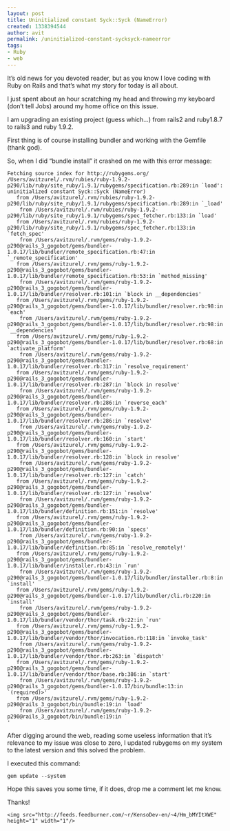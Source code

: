 ```yaml
---
layout: post
title: Uninitialized constant Syck::Syck (NameError)
created: 1338394544
author: avit
permalink: /uninitialized-constant-sycksyck-nameerror
tags:
- Ruby
- web
---
```

<p>It’s old news for you devoted reader, but as you know I love coding with Ruby on Rails and that’s what my story for today is all about.</p>

<p>I just spent about an hour scratching my head and throwing my keyboard (don’t tell Jobs) around my home office on this issue.</p>

<p>I am upgrading an existing project (guess which…) from rails2 and ruby1.8.7 to rails3 and ruby 1.9.2.</p>

<p>First thing is of course installing bundler and working with the Gemfile (thank god).</p>

<p>So, when I did “bundle install” it crashed on me with this error message:</p>
<div class='highlight'><pre><code class='bash'>Fetching <span class='nb'>source </span>index <span class='k'>for </span>http://rubygems.org/
/Users/avitzurel/.rvm/rubies/ruby-1.9.2-p290/lib/ruby/site_ruby/1.9.1/rubygems/specification.rb:289:in <span class='sb'>`</span>load<span class='s1'>': uninitialized constant Syck::Syck (NameError)</span>
<span class='s1'>	from /Users/avitzurel/.rvm/rubies/ruby-1.9.2-p290/lib/ruby/site_ruby/1.9.1/rubygems/specification.rb:289:in `_load'</span>
	from /Users/avitzurel/.rvm/rubies/ruby-1.9.2-p290/lib/ruby/site_ruby/1.9.1/rubygems/spec_fetcher.rb:133:in <span class='sb'>`</span>load<span class='s1'>'</span>
<span class='s1'>	from /Users/avitzurel/.rvm/rubies/ruby-1.9.2-p290/lib/ruby/site_ruby/1.9.1/rubygems/spec_fetcher.rb:133:in `fetch_spec'</span>
	from /Users/avitzurel/.rvm/gems/ruby-1.9.2-p290@rails_3_gogobot/gems/bundler-1.0.17/lib/bundler/remote_specification.rb:47:in <span class='sb'>`</span>_remote_specification<span class='s1'>'</span>
<span class='s1'>	from /Users/avitzurel/.rvm/gems/ruby-1.9.2-p290@rails_3_gogobot/gems/bundler-1.0.17/lib/bundler/remote_specification.rb:53:in `method_missing'</span>
	from /Users/avitzurel/.rvm/gems/ruby-1.9.2-p290@rails_3_gogobot/gems/bundler-1.0.17/lib/bundler/resolver.rb:101:in <span class='sb'>`</span>block in __dependencies<span class='s1'>'</span>
<span class='s1'>	from /Users/avitzurel/.rvm/gems/ruby-1.9.2-p290@rails_3_gogobot/gems/bundler-1.0.17/lib/bundler/resolver.rb:98:in `each'</span>
	from /Users/avitzurel/.rvm/gems/ruby-1.9.2-p290@rails_3_gogobot/gems/bundler-1.0.17/lib/bundler/resolver.rb:98:in <span class='sb'>`</span>__dependencies<span class='s1'>'</span>
<span class='s1'>	from /Users/avitzurel/.rvm/gems/ruby-1.9.2-p290@rails_3_gogobot/gems/bundler-1.0.17/lib/bundler/resolver.rb:68:in `activate_platform'</span>
	from /Users/avitzurel/.rvm/gems/ruby-1.9.2-p290@rails_3_gogobot/gems/bundler-1.0.17/lib/bundler/resolver.rb:317:in <span class='sb'>`</span>resolve_requirement<span class='s1'>'</span>
<span class='s1'>	from /Users/avitzurel/.rvm/gems/ruby-1.9.2-p290@rails_3_gogobot/gems/bundler-1.0.17/lib/bundler/resolver.rb:287:in `block in resolve'</span>
	from /Users/avitzurel/.rvm/gems/ruby-1.9.2-p290@rails_3_gogobot/gems/bundler-1.0.17/lib/bundler/resolver.rb:286:in <span class='sb'>`</span>reverse_each<span class='s1'>'</span>
<span class='s1'>	from /Users/avitzurel/.rvm/gems/ruby-1.9.2-p290@rails_3_gogobot/gems/bundler-1.0.17/lib/bundler/resolver.rb:286:in `resolve'</span>
	from /Users/avitzurel/.rvm/gems/ruby-1.9.2-p290@rails_3_gogobot/gems/bundler-1.0.17/lib/bundler/resolver.rb:160:in <span class='sb'>`</span>start<span class='s1'>'</span>
<span class='s1'>	from /Users/avitzurel/.rvm/gems/ruby-1.9.2-p290@rails_3_gogobot/gems/bundler-1.0.17/lib/bundler/resolver.rb:128:in `block in resolve'</span>
	from /Users/avitzurel/.rvm/gems/ruby-1.9.2-p290@rails_3_gogobot/gems/bundler-1.0.17/lib/bundler/resolver.rb:127:in <span class='sb'>`</span>catch<span class='s1'>'</span>
<span class='s1'>	from /Users/avitzurel/.rvm/gems/ruby-1.9.2-p290@rails_3_gogobot/gems/bundler-1.0.17/lib/bundler/resolver.rb:127:in `resolve'</span>
	from /Users/avitzurel/.rvm/gems/ruby-1.9.2-p290@rails_3_gogobot/gems/bundler-1.0.17/lib/bundler/definition.rb:151:in <span class='sb'>`</span>resolve<span class='s1'>'</span>
<span class='s1'>	from /Users/avitzurel/.rvm/gems/ruby-1.9.2-p290@rails_3_gogobot/gems/bundler-1.0.17/lib/bundler/definition.rb:90:in `specs'</span>
	from /Users/avitzurel/.rvm/gems/ruby-1.9.2-p290@rails_3_gogobot/gems/bundler-1.0.17/lib/bundler/definition.rb:85:in <span class='sb'>`</span>resolve_remotely!<span class='s1'>'</span>
<span class='s1'>	from /Users/avitzurel/.rvm/gems/ruby-1.9.2-p290@rails_3_gogobot/gems/bundler-1.0.17/lib/bundler/installer.rb:43:in `run'</span>
	from /Users/avitzurel/.rvm/gems/ruby-1.9.2-p290@rails_3_gogobot/gems/bundler-1.0.17/lib/bundler/installer.rb:8:in <span class='sb'>`</span>install<span class='s1'>'</span>
<span class='s1'>	from /Users/avitzurel/.rvm/gems/ruby-1.9.2-p290@rails_3_gogobot/gems/bundler-1.0.17/lib/bundler/cli.rb:220:in `install'</span>
	from /Users/avitzurel/.rvm/gems/ruby-1.9.2-p290@rails_3_gogobot/gems/bundler-1.0.17/lib/bundler/vendor/thor/task.rb:22:in <span class='sb'>`</span>run<span class='s1'>'</span>
<span class='s1'>	from /Users/avitzurel/.rvm/gems/ruby-1.9.2-p290@rails_3_gogobot/gems/bundler-1.0.17/lib/bundler/vendor/thor/invocation.rb:118:in `invoke_task'</span>
	from /Users/avitzurel/.rvm/gems/ruby-1.9.2-p290@rails_3_gogobot/gems/bundler-1.0.17/lib/bundler/vendor/thor.rb:263:in <span class='sb'>`</span>dispatch<span class='s1'>'</span>
<span class='s1'>	from /Users/avitzurel/.rvm/gems/ruby-1.9.2-p290@rails_3_gogobot/gems/bundler-1.0.17/lib/bundler/vendor/thor/base.rb:386:in `start'</span>
	from /Users/avitzurel/.rvm/gems/ruby-1.9.2-p290@rails_3_gogobot/gems/bundler-1.0.17/bin/bundle:13:in <span class='sb'>`</span><top <span class='o'>(</span>required<span class='o'>)</span>><span class='s1'>'</span>
<span class='s1'>	from /Users/avitzurel/.rvm/gems/ruby-1.9.2-p290@rails_3_gogobot/bin/bundle:19:in `load'</span>
	from /Users/avitzurel/.rvm/gems/ruby-1.9.2-p290@rails_3_gogobot/bin/bundle:19:in <span class='sb'>`</span><main><span class='err'>'</span>
</code></pre>
</div>
<p>After digging around the web, reading some useless information that it’s relevance to my issue was close to zero, I updated rubygems on my system to the latest version and this solved the problem.</p>

<p>I executed this command:</p>
<div class='highlight'><pre><code class='bash'>gem update --system
</code></pre>
</div>
<p>Hope this saves you some time, if it does, drop me a comment let me know.</p>

<p>Thanks!</p>
      
    <img src="http://feeds.feedburner.com/~r/KensoDev-en/~4/Hm_bMYItXWE" height="1" width="1"/>

